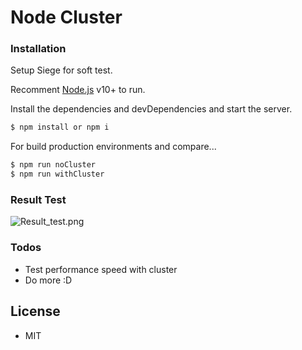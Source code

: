 # Node Cluster

### Installation

Setup Siege for soft test.

Recomment [Node.js](https://nodejs.org/) v10+ to run.

Install the dependencies and devDependencies and start the server.

```sh
$ npm install or npm i
```

For build production environments and compare...

```sh
$ npm run noCluster
$ npm run withCluster
```

### Result Test

![Result_test.png](https://i.postimg.cc/wjqWnMsm/Screenshot-from-2019-08-23-16-21-21.png)



### Todos

 - Test performance speed with cluster
 - Do more :D
 

License
----
- MIT


